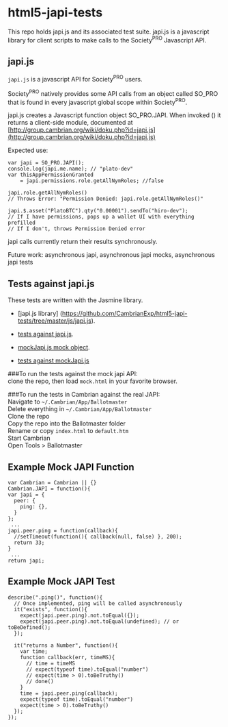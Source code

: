 html5-japi-tests
================

This repo holds japi.js and its associated test suite.
japi.js is a javascript library for client scripts to make calls to the Society<sup>PRO</sup> Javascript API.

## japi.js

`japi.js` is a javascript API for Society<sup>PRO</sup> users. 

Society<sup>PRO</sup> natively provides some API calls from an object called
SO_PRO that is found in every javascript global scope within Society<sup>PRO</sup>.

japi.js creates a Javascript function object SO_PRO.JAPI. When invoked () it
returns a client-side module, documented at [http://group.cambrian.org/wiki/doku.php?id=japi.js](http://group.cambrian.org/wiki/doku.php?id=japi.js)

Expected use:

    var japi = SO_PRO.JAPI();
    console.log(japi.me.name); // "plato-dev"
    var thisAppPermissionGranted
        = japi.permissions.role.getAllNymRoles; //false
    
    japi.role.getAllNymRoles()
    // Throws Error: "Permission Denied: japi.role.getAllNymRoles()"
    
    japi.$.asset("PlatoBTC").qty("0.00001").sendTo("hiro-dev"); 
    // If I have permissions, pops up a wallet UI with everything prefilled
    // If I don't, throws Permission Denied error


japi calls currently return their results synchronously. 

Future work: asynchronous japi, asynchronous japi mocks, asynchronous japi tests

## Tests against japi.js
These tests are written with the Jasmine library.

 * [japi.js library] (https://github.com/CambrianExp/html5-japi-tests/tree/master/js/japi.js).

 * [tests against japi.js](https://github.com/CambrianExp/html5-japi-tests/tree/master/js/testJapiJS.js).

 * [mockJapi.js mock object](https://github.com/CambrianExp/html5-japi-tests/tree/master/js/mockJapi.js).

 * [tests against mockJapi.js](https://github.com/CambrianExp/html5-japi-tests/tree/master/js/testMockJapi.js)

###To run the tests against the mock japi API:  
clone the repo, then load `mock.html` in your favorite browser.

###To run the tests in Cambrian against the real JAPI:  
Navigate to `~/.Cambrian/App/Ballotmaster`  
Delete everything in `~/.Cambrian/App/Ballotmaster`  
Clone the repo  
Copy the repo into the Ballotmaster folder  
Rename or copy `index.html` to `default.htm`  
Start Cambrian  
Open Tools > Ballotmaster  

## Example Mock JAPI Function

    var Cambrian = Cambrian || {}
    Cambrian.JAPI = function(){
    var japi = {
      peer: {
        ping: {},
      }
    };
     ...
    japi.peer.ping = function(callback){
      //setTimeout(function(){ callback(null, false) }, 200);
      return 33;
    }
     ...
    return japi;

## Example Mock JAPI Test

    describe(".ping()", function(){
      // Once implemented, ping will be called asynchronously
      it("exists", function(){
        expect(japi.peer.ping).not.toEqual({});
        expect(japi.peer.ping).not.toEqual(undefined); // or toBeDefined();
      });

      it("returns a Number", function(){
        var time;
        function callback(err, timeMS){
          // time = timeMS
          // expect(typeof time).toEqual("number")
          // expect(time > 0).toBeTruthy()
          // done()
        }
        time = japi.peer.ping(callback);
        expect(typeof time).toEqual("number")
        expect(time > 0).toBeTruthy()
      });
    });


